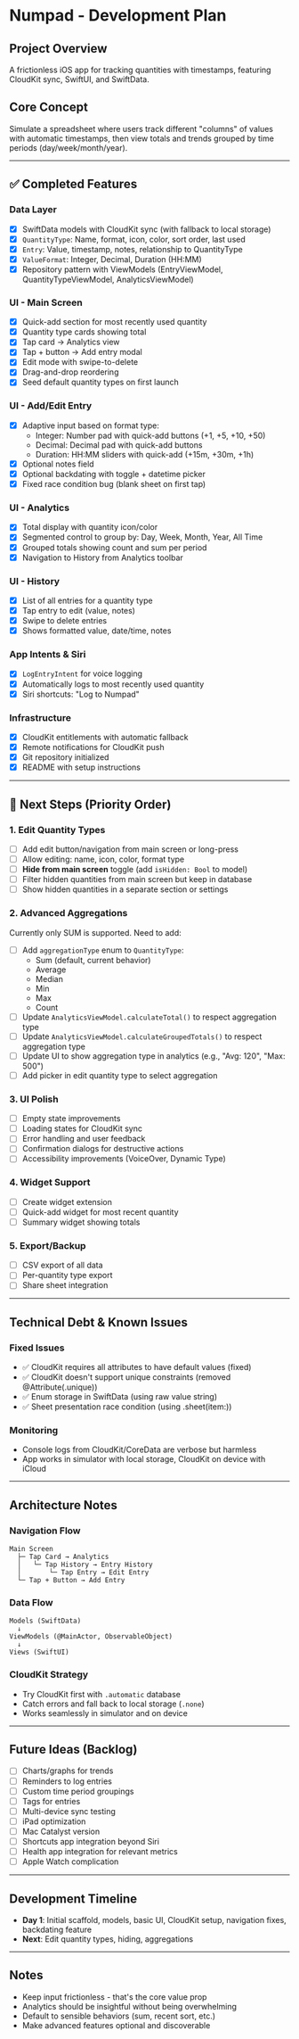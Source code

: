 # Numpad - Development Plan

## Project Overview
A frictionless iOS app for tracking quantities with timestamps, featuring CloudKit sync, SwiftUI, and SwiftData.

## Core Concept
Simulate a spreadsheet where users track different "columns" of values with automatic timestamps, then view totals and trends grouped by time periods (day/week/month/year).

---

## ✅ Completed Features

### Data Layer
- [x] SwiftData models with CloudKit sync (with fallback to local storage)
- [x] `QuantityType`: Name, format, icon, color, sort order, last used
- [x] `Entry`: Value, timestamp, notes, relationship to QuantityType
- [x] `ValueFormat`: Integer, Decimal, Duration (HH:MM)
- [x] Repository pattern with ViewModels (EntryViewModel, QuantityTypeViewModel, AnalyticsViewModel)

### UI - Main Screen
- [x] Quick-add section for most recently used quantity
- [x] Quantity type cards showing total
- [x] Tap card → Analytics view
- [x] Tap + button → Add entry modal
- [x] Edit mode with swipe-to-delete
- [x] Drag-and-drop reordering
- [x] Seed default quantity types on first launch

### UI - Add/Edit Entry
- [x] Adaptive input based on format type:
  - Integer: Number pad with quick-add buttons (+1, +5, +10, +50)
  - Decimal: Decimal pad with quick-add buttons
  - Duration: HH:MM sliders with quick-add (+15m, +30m, +1h)
- [x] Optional notes field
- [x] Optional backdating with toggle + datetime picker
- [x] Fixed race condition bug (blank sheet on first tap)

### UI - Analytics
- [x] Total display with quantity icon/color
- [x] Segmented control to group by: Day, Week, Month, Year, All Time
- [x] Grouped totals showing count and sum per period
- [x] Navigation to History from Analytics toolbar

### UI - History
- [x] List of all entries for a quantity type
- [x] Tap entry to edit (value, notes)
- [x] Swipe to delete entries
- [x] Shows formatted value, date/time, notes

### App Intents & Siri
- [x] `LogEntryIntent` for voice logging
- [x] Automatically logs to most recently used quantity
- [x] Siri shortcuts: "Log to Numpad"

### Infrastructure
- [x] CloudKit entitlements with automatic fallback
- [x] Remote notifications for CloudKit push
- [x] Git repository initialized
- [x] README with setup instructions

---

## 🚧 Next Steps (Priority Order)

### 1. Edit Quantity Types
- [ ] Add edit button/navigation from main screen or long-press
- [ ] Allow editing: name, icon, color, format type
- [ ] **Hide from main screen** toggle (add `isHidden: Bool` to model)
- [ ] Filter hidden quantities from main screen but keep in database
- [ ] Show hidden quantities in a separate section or settings

### 2. Advanced Aggregations
Currently only SUM is supported. Need to add:
- [ ] Add `aggregationType` enum to `QuantityType`:
  - Sum (default, current behavior)
  - Average
  - Median
  - Min
  - Max
  - Count
- [ ] Update `AnalyticsViewModel.calculateTotal()` to respect aggregation type
- [ ] Update `AnalyticsViewModel.calculateGroupedTotals()` to respect aggregation type
- [ ] Update UI to show aggregation type in analytics (e.g., "Avg: 120", "Max: 500")
- [ ] Add picker in edit quantity type to select aggregation

### 3. UI Polish
- [ ] Empty state improvements
- [ ] Loading states for CloudKit sync
- [ ] Error handling and user feedback
- [ ] Confirmation dialogs for destructive actions
- [ ] Accessibility improvements (VoiceOver, Dynamic Type)

### 4. Widget Support
- [ ] Create widget extension
- [ ] Quick-add widget for most recent quantity
- [ ] Summary widget showing totals

### 5. Export/Backup
- [ ] CSV export of all data
- [ ] Per-quantity type export
- [ ] Share sheet integration

---

## Technical Debt & Known Issues

### Fixed Issues
- ✅ CloudKit requires all attributes to have default values (fixed)
- ✅ CloudKit doesn't support unique constraints (removed @Attribute(.unique))
- ✅ Enum storage in SwiftData (using raw value string)
- ✅ Sheet presentation race condition (using .sheet(item:))

### Monitoring
- Console logs from CloudKit/CoreData are verbose but harmless
- App works in simulator with local storage, CloudKit on device with iCloud

---

## Architecture Notes

### Navigation Flow
```
Main Screen
  ├─ Tap Card → Analytics
  │   └─ Tap History → Entry History
  │       └─ Tap Entry → Edit Entry
  └─ Tap + Button → Add Entry
```

### Data Flow
```
Models (SwiftData)
  ↓
ViewModels (@MainActor, ObservableObject)
  ↓
Views (SwiftUI)
```

### CloudKit Strategy
- Try CloudKit first with `.automatic` database
- Catch errors and fall back to local storage (`.none`)
- Works seamlessly in simulator and on device

---

## Future Ideas (Backlog)

- [ ] Charts/graphs for trends
- [ ] Reminders to log entries
- [ ] Custom time period groupings
- [ ] Tags for entries
- [ ] Multi-device sync testing
- [ ] iPad optimization
- [ ] Mac Catalyst version
- [ ] Shortcuts app integration beyond Siri
- [ ] Health app integration for relevant metrics
- [ ] Apple Watch complication

---

## Development Timeline

- **Day 1**: Initial scaffold, models, basic UI, CloudKit setup, navigation fixes, backdating feature
- **Next**: Edit quantity types, hiding, aggregations

---

## Notes

- Keep input frictionless - that's the core value prop
- Analytics should be insightful without being overwhelming
- Default to sensible behaviors (sum, recent sort, etc.)
- Make advanced features optional and discoverable
